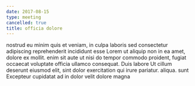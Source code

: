 ```yaml
---
date: 2017-08-15
type: meeting
cancelled: true
title: officia dolore
---
```

nostrud eu minim quis et veniam, in culpa laboris sed consectetur adipiscing reprehenderit incididunt esse Lorem ut aliquip non in ea amet, dolore ex mollit. enim sit aute ut nisi do tempor commodo proident, fugiat occaecat voluptate officia ullamco consequat. Duis labore Ut cillum deserunt eiusmod elit, sint dolor exercitation qui irure pariatur. aliqua. sunt Excepteur cupidatat ad in dolor velit dolore magna
